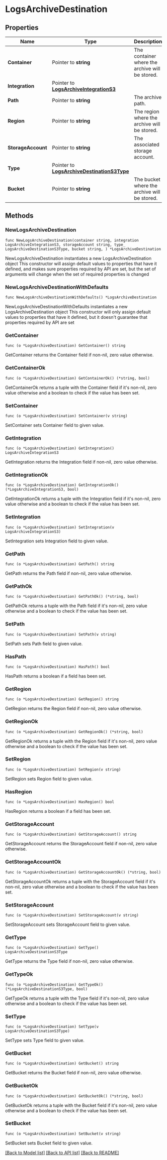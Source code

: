 # LogsArchiveDestination

## Properties

Name | Type | Description | Notes
------------ | ------------- | ------------- | -------------
**Container** | Pointer to **string** | The container where the archive will be stored. | 
**Integration** | Pointer to [**LogsArchiveIntegrationS3**](LogsArchiveIntegrationS3.md) |  | 
**Path** | Pointer to **string** | The archive path. | [optional] 
**Region** | Pointer to **string** | The region where the archive will be stored. | [optional] 
**StorageAccount** | Pointer to **string** | The associated storage account. | 
**Type** | Pointer to [**LogsArchiveDestinationS3Type**](LogsArchiveDestinationS3Type.md) |  | [default to "s3"]
**Bucket** | Pointer to **string** | The bucket where the archive will be stored. | 

## Methods

### NewLogsArchiveDestination

`func NewLogsArchiveDestination(container string, integration LogsArchiveIntegrationS3, storageAccount string, type_ LogsArchiveDestinationS3Type, bucket string, ) *LogsArchiveDestination`

NewLogsArchiveDestination instantiates a new LogsArchiveDestination object
This constructor will assign default values to properties that have it defined,
and makes sure properties required by API are set, but the set of arguments
will change when the set of required properties is changed

### NewLogsArchiveDestinationWithDefaults

`func NewLogsArchiveDestinationWithDefaults() *LogsArchiveDestination`

NewLogsArchiveDestinationWithDefaults instantiates a new LogsArchiveDestination object
This constructor will only assign default values to properties that have it defined,
but it doesn't guarantee that properties required by API are set

### GetContainer

`func (o *LogsArchiveDestination) GetContainer() string`

GetContainer returns the Container field if non-nil, zero value otherwise.

### GetContainerOk

`func (o *LogsArchiveDestination) GetContainerOk() (*string, bool)`

GetContainerOk returns a tuple with the Container field if it's non-nil, zero value otherwise
and a boolean to check if the value has been set.

### SetContainer

`func (o *LogsArchiveDestination) SetContainer(v string)`

SetContainer sets Container field to given value.


### GetIntegration

`func (o *LogsArchiveDestination) GetIntegration() LogsArchiveIntegrationS3`

GetIntegration returns the Integration field if non-nil, zero value otherwise.

### GetIntegrationOk

`func (o *LogsArchiveDestination) GetIntegrationOk() (*LogsArchiveIntegrationS3, bool)`

GetIntegrationOk returns a tuple with the Integration field if it's non-nil, zero value otherwise
and a boolean to check if the value has been set.

### SetIntegration

`func (o *LogsArchiveDestination) SetIntegration(v LogsArchiveIntegrationS3)`

SetIntegration sets Integration field to given value.


### GetPath

`func (o *LogsArchiveDestination) GetPath() string`

GetPath returns the Path field if non-nil, zero value otherwise.

### GetPathOk

`func (o *LogsArchiveDestination) GetPathOk() (*string, bool)`

GetPathOk returns a tuple with the Path field if it's non-nil, zero value otherwise
and a boolean to check if the value has been set.

### SetPath

`func (o *LogsArchiveDestination) SetPath(v string)`

SetPath sets Path field to given value.

### HasPath

`func (o *LogsArchiveDestination) HasPath() bool`

HasPath returns a boolean if a field has been set.

### GetRegion

`func (o *LogsArchiveDestination) GetRegion() string`

GetRegion returns the Region field if non-nil, zero value otherwise.

### GetRegionOk

`func (o *LogsArchiveDestination) GetRegionOk() (*string, bool)`

GetRegionOk returns a tuple with the Region field if it's non-nil, zero value otherwise
and a boolean to check if the value has been set.

### SetRegion

`func (o *LogsArchiveDestination) SetRegion(v string)`

SetRegion sets Region field to given value.

### HasRegion

`func (o *LogsArchiveDestination) HasRegion() bool`

HasRegion returns a boolean if a field has been set.

### GetStorageAccount

`func (o *LogsArchiveDestination) GetStorageAccount() string`

GetStorageAccount returns the StorageAccount field if non-nil, zero value otherwise.

### GetStorageAccountOk

`func (o *LogsArchiveDestination) GetStorageAccountOk() (*string, bool)`

GetStorageAccountOk returns a tuple with the StorageAccount field if it's non-nil, zero value otherwise
and a boolean to check if the value has been set.

### SetStorageAccount

`func (o *LogsArchiveDestination) SetStorageAccount(v string)`

SetStorageAccount sets StorageAccount field to given value.


### GetType

`func (o *LogsArchiveDestination) GetType() LogsArchiveDestinationS3Type`

GetType returns the Type field if non-nil, zero value otherwise.

### GetTypeOk

`func (o *LogsArchiveDestination) GetTypeOk() (*LogsArchiveDestinationS3Type, bool)`

GetTypeOk returns a tuple with the Type field if it's non-nil, zero value otherwise
and a boolean to check if the value has been set.

### SetType

`func (o *LogsArchiveDestination) SetType(v LogsArchiveDestinationS3Type)`

SetType sets Type field to given value.


### GetBucket

`func (o *LogsArchiveDestination) GetBucket() string`

GetBucket returns the Bucket field if non-nil, zero value otherwise.

### GetBucketOk

`func (o *LogsArchiveDestination) GetBucketOk() (*string, bool)`

GetBucketOk returns a tuple with the Bucket field if it's non-nil, zero value otherwise
and a boolean to check if the value has been set.

### SetBucket

`func (o *LogsArchiveDestination) SetBucket(v string)`

SetBucket sets Bucket field to given value.



[[Back to Model list]](../README.md#documentation-for-models) [[Back to API list]](../README.md#documentation-for-api-endpoints) [[Back to README]](../README.md)


